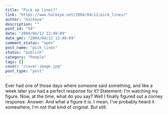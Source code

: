 ```yaml
---
title: "Pick up lines?"
link: "https://www.halkeye.net/2004/04/12/pick_lines/"
author: "halkeye"
description: ""
post_id: "54"
date: "2004/04/12 12:40:09"
date_gmt: "2004/04/12 12:40:09"
comment_status: "open"
post_name: "pick_lines"
status: "publish"
category: "People"
tags: []
cover: "/cover-image.jpg"
post_type: "post"
---
```


Ever had one of those days where someone said something, and like a week later you had a perfect response for it? Statement: I'm watching my figure. Now, at the time, what do you say? Well I finally figured out a corney response. Answer: And what a figure it is. I mean, I've probably heard it somewhere, I'm not that kind of original. But still.